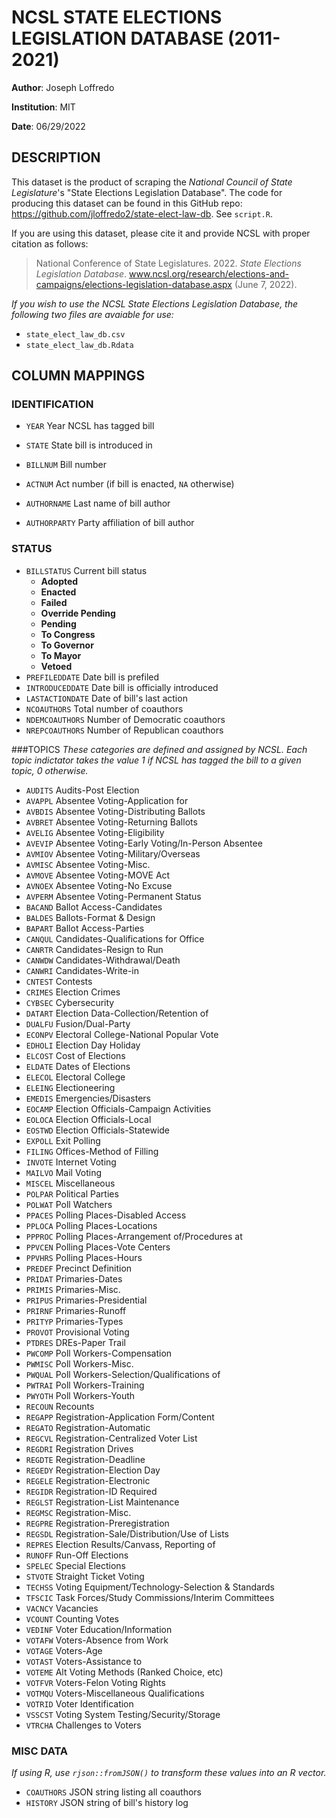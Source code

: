 # NCSL STATE ELECTIONS LEGISLATION DATABASE (2011-2021)
**Author**: Joseph Loffredo

**Institution**: MIT

**Date**: 06/29/2022

## DESCRIPTION
This dataset is the product of scraping the *National Council of State Legislature*'s "State Elections Legislation Database". The code for producing this dataset can be found in this GitHub repo: https://github.com/jloffredo2/state-elect-law-db. See `script.R`.

If you are using this dataset, please cite it and provide NCSL with proper citation as follows:

> National Conference of State Legislatures. 2022. *State Elections Legislation Database*. www.ncsl.org/research/elections-and-campaigns/elections-legislation-database.aspx (June 7, 2022).

*If you wish to use the NCSL State Elections Legislation Database, the following two files are avaiable for use:*
* `state_elect_law_db.csv`
* `state_elect_law_db.Rdata`

## COLUMN MAPPINGS
### IDENTIFICATION
* `YEAR` Year NCSL has tagged bill

* `STATE` State bill is introduced in

* `BILLNUM` Bill number

* `ACTNUM` Act number (if bill is enacted, `NA` otherwise)

* `AUTHORNAME` Last name of bill author

* `AUTHORPARTY` Party affiliation of bill author

### STATUS
* `BILLSTATUS` 	Current bill status
  * **Adopted**
  * **Enacted**
  * **Failed**
  * **Override Pending**
  * **Pending**
  * **To Congress**
  * **To Governor**
  * **To Mayor**
  * **Vetoed** 
* `PREFILEDDATE` Date bill is prefiled 
* `INTRODUCEDDATE` Date bill is officially introduced 
* `LASTACTIONDATE` Date of bill's last action 
* `NCOAUTHORS` Total number of coauthors 
* `NDEMCOAUTHORS` Number of Democratic coauthors 
* `NREPCOAUTHORS` Number of Republican coauthors

###TOPICS
*These categories are defined and assigned by NCSL. Each topic indictator takes the value 1 if NCSL has tagged the bill to a given topic, 0 otherwise.*
* `AUDITS` 	Audits-Post Election
* `AVAPPL` 	Absentee Voting-Application for
* `AVBDIS` 	Absentee Voting-Distributing Ballots
* `AVBRET` 	Absentee Voting-Returning Ballots
* `AVELIG` 	Absentee Voting-Eligibility
* `AVEVIP` 	Absentee Voting-Early Voting/In-Person Absentee
* `AVMIOV` 	Absentee Voting-Military/Overseas
* `AVMISC` 	Absentee Voting-Misc.
* `AVMOVE` 	Absentee Voting-MOVE Act
* `AVNOEX` 	Absentee Voting-No Excuse
* `AVPERM` 	Absentee Voting-Permanent Status
* `BACAND` 	Ballot Access-Candidates
* `BALDES` 	Ballots-Format & Design
* `BAPART` 	Ballot Access-Parties
* `CANQUL` 	Candidates-Qualifications for Office
* `CANRTR` 	Candidates-Resign to Run
* `CANWDW` 	Candidates-Withdrawal/Death
* `CANWRI` 	Candidates-Write-in
* `CNTEST` 	Contests
* `CRIMES` 	Election Crimes
* `CYBSEC` 	Cybersecurity
* `DATART` 	Election Data-Collection/Retention of
* `DUALFU` 	Fusion/Dual-Party
* `ECONPV` 	Electoral College-National Popular Vote
* `EDHOLI` 	Election Day Holiday
* `ELCOST` 	Cost of Elections
* `ELDATE` 	Dates of Elections
* `ELECOL` 	Electoral College
* `ELEING` 	Electioneering
* `EMEDIS` 	Emergencies/Disasters
* `EOCAMP` 	Election Officials-Campaign Activities
* `EOLOCA` 	Election Officials-Local
* `EOSTWD` 	Election Officials-Statewide
* `EXPOLL` 	Exit Polling
* `FILING` 	Offices-Method of Filling
* `INVOTE` 	Internet Voting
* `MAILVO` 	Mail Voting
* `MISCEL` 	Miscellaneous
* `POLPAR` 	Political Parties
* `POLWAT` 	Poll Watchers
* `PPACES` 	Polling Places-Disabled Access
* `PPLOCA` 	Polling Places-Locations
* `PPPROC` 	Polling Places-Arrangement of/Procedures at
* `PPVCEN` 	Polling Places-Vote Centers
* `PPVHRS` 	Polling Places-Hours
* `PREDEF` 	Precinct Definition
* `PRIDAT` 	Primaries-Dates
* `PRIMIS` 	Primaries-Misc.
* `PRIPUS` 	Primaries-Presidential
* `PRIRNF` 	Primaries-Runoff
* `PRITYP` 	Primaries-Types
* `PROVOT` 	Provisional Voting
* `PTDRES` 	DREs-Paper Trail
* `PWCOMP` 	Poll Workers-Compensation
* `PWMISC` 	Poll Workers-Misc.
* `PWQUAL` 	Poll Workers-Selection/Qualifications of
* `PWTRAI` 	Poll Workers-Training
* `PWYOTH` 	Poll Workers-Youth
* `RECOUN` 	Recounts
* `REGAPP` 	Registration-Application Form/Content
* `REGATO` 	Registration-Automatic
* `REGCVL` 	Registration-Centralized Voter List
* `REGDRI` 	Registration Drives
* `REGDTE` 	Registration-Deadline
* `REGEDY` 	Registration-Election Day
* `REGELE` 	Registration-Electronic
* `REGIDR` 	Registration-ID Required
* `REGLST` 	Registration-List Maintenance
* `REGMSC` 	Registration-Misc.
* `REGPRE` 	Registration-Preregistration
* `REGSDL` 	Registration-Sale/Distribution/Use of Lists
* `REPRES` 	Election Results/Canvass, Reporting of
* `RUNOFF` 	Run-Off Elections
* `SPELEC` 	Special Elections
* `STVOTE` 	Straight Ticket Voting
* `TECHSS` 	Voting Equipment/Technology-Selection & Standards
* `TFSCIC` 	Task Forces/Study Commissions/Interim Committees
* `VACNCY` 	Vacancies
* `VCOUNT` 	Counting Votes
* `VEDINF` 	Voter Education/Information
* `VOTAFW` 	Voters-Absence from Work
* `VOTAGE` 	Voters-Age
* `VOTAST` 	Voters-Assistance to
* `VOTEME` 	Alt Voting Methods (Ranked Choice, etc)
* `VOTFVR` 	Voters-Felon Voting Rights
* `VOTMQU` 	Voters-Miscellaneous Qualifications
* `VOTRID` 	Voter Identification
* `VSSCST` 	Voting System Testing/Security/Storage
* `VTRCHA` 	Challenges to Voters

### MISC DATA
*If using R, use `rjson::fromJSON()` to transform these values into an R vector.*

* `COAUTHORS` 	JSON string listing all coauthors
* `HISTORY` 	JSON string of bill's history log
